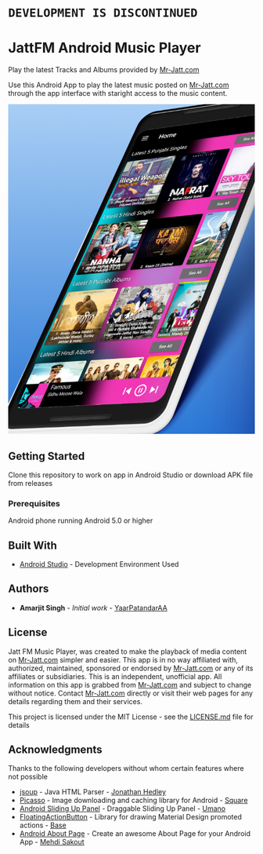 # `DEVELOPMENT IS DISCONTINUED`
# JattFM Android Music Player

Play the latest Tracks and Albums provided by [Mr-Jatt.com](Mr-Jatt.com)

Use this Android App to play the latest music posted on [Mr-Jatt.com](Mr-Jatt.com) through the app interface with staright access to the music content.

![screenshot](Screen1_edited.png)

## Getting Started

Clone this repository to work on app in Android Studio or download APK file from releases

### Prerequisites

Android phone running Android 5.0 or higher

## Built With

* [Android Studio](https://developer.android.com/studio/) - Development Environment Used

## Authors

* **Amarjit Singh** - *Initial work* - [YaarPatandarAA](https://github.com/YaarPatandarAA)

## License
Jatt FM Music Player, was created to make the playback of media content on [Mr-Jatt.com](Mr-Jatt.com) simpler and easier. This app is in no way affiliated with, authorized, maintained, sponsored or endorsed by [Mr-Jatt.com](Mr-Jatt.com) or any of its affiliates or subsidiaries. This is an independent, unofficial app. All information on this app is grabbed from [Mr-Jatt.com](Mr-Jatt.com) and subject to change without notice. Contact [Mr-Jatt.com](Mr-Jatt.com) directly or visit their web pages for any details regarding them and their services.

This project is licensed under the MIT License - see the [LICENSE.md](LICENSE.md) file for details

## Acknowledgments
Thanks to the following developers without whom certain features where not possible
* [jsoup](https://github.com/jhy/jsoup/) - Java HTML Parser - [Jonathan Hedley](https://github.com/jhy)
* [Picasso](https://github.com/square/picasso) - Image downloading and caching library for Android - [Square](https://github.com/square)
* [Android Sliding Up Panel](https://github.com/umano/AndroidSlidingUpPanel) - Draggable Sliding Up Panel - [Umano](https://github.com/umano)
* [FloatingActionButton](https://github.com/futuresimple/android-floating-action-button) - Library for drawing Material Design promoted actions - [Base](https://github.com/futuresimple)
* [Android About Page](https://github.com/medyo/android-about-page) - Create an awesome About Page for your Android App - [Mehdi Sakout](https://github.com/medyo)
